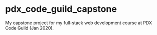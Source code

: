 # pdx_code_guild_capstone
My capstone project for my full-stack web development course at PDX Code Guild (Jan 2020).
